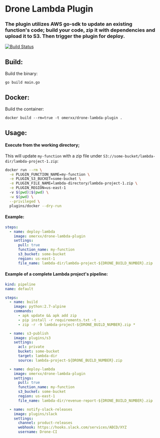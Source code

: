 # Drone Lambda Plugin

### The plugin utilizes AWS go-sdk to update an existing function's code; build your code, zip it with dependencies and upload it to S3. Then trigger the plugin for deploy.

[![Build Status](https://droneio.spot.im/api/badges/omerxx/drone-lambda-plugin/status.svg)](https://droneio.spot.im/omerxx/drone-lambda-plugin)

## Build:

Build the binary:

```
go build main.go
```

## Docker:

Build the container:

```
docker build --rm=true -t omerxx/drone-lambda-plugin .
```

## Usage:

#### Execute from the working directory;

This will update `my-function` with a zip file under `S3://some-bucket/lambda-dir/lambda-project-1.zip`:

```bash
docker run --rm \
  -e PLUGIN_FUNCTION_NAME=my-function \
  -e PLUGIN_S3_BUCKET=some-bucket \
  -e PLUGIN_FILE_NAME=lambda-directory/lambda-project-1.zip \
  -e PLUGIN_REGION=us-east-1
  -v $(pwd):$(pwd) \
  -w $(pwd) \
  --privileged \
  plugins/docker --dry-run
```

#### Example:

```yaml
steps:
  - name: deploy-lambda
    image: omerxx/drone-lambda-plugin
    settings:
      pull: true
      function_name: my-function
      s3_bucket: some-bucket
      region: us-east-1
      file_name: lambda-dir/lambda-project-${DRONE_BUILD_NUMBER}.zip
```

#### Example of a complete Lambda project's pipeline:

```yaml
kind: pipeline
name: default

steps:
  - name: build
    image: python:2.7-alpine
    commands:
      - apk update && apk add zip
      - pip install -r requirements.txt -t .
      - zip -r -9 lambda-project-${DRONE_BUILD_NUMBER}.zip *

  - name: s3-publish
    image: plugins/s3
    settings:
      acl: private
      bucket: some-bucket
      target: lambda-dir
      source: lambda-project-${DRONE_BUILD_NUMBER}.zip

  - name: deploy-lambda
    image: omerxx/drone-lambda-plugin
    settings:
      pull: true
      function_name: my-function
      s3_bucket: some-bucket
      region: us-east-1
      file_name: lambda-dir/revenue-report-${DRONE_BUILD_NUMBER}.zip

  - name: notify-slack-releases
    image: plugins/slack
    settings:
      channel: product-releases
      webhook: https://hooks.slack.com/services/ABCD/XYZ
      username: Drone-CI
```
